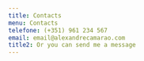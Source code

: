 ```yaml
---
title: Contacts
menu: Contacts
telefone: (+351) 961 234 567
email: email@alexandrecamarao.com
title2: Or you can send me a message
---
```


